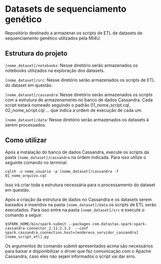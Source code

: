 # Datasets de sequenciamento genético

Repositório destinado a armazenar os scripts de ETL de datasets de sequenciamento genético utilizados pela MI4U.

## Estrutura do projeto

`[nome_dataset]/notebooks`: Nesse diretório serão armazenados os notebooks utilizados na exploração dos datasets.

`[nome_dataset]/src`: Nesse diretório serão armazenados os scripts de ETL do dataset em questão.

`[nome_dataset]/cassandra`: Nesse diretório serão armazenados os scripts com a estrutura de armazenamento no banco de 
dados Cassandra. Cada script estará nomeado seguindo o padrão 01_nome_script.cql, 02_nome_script.cql ... que indica a
ordem de execução de cada um.

`[nome_dataset]/data`: Nesse diretório serão armazenados os datasets à serem processados.

## Como utilizar

Após a instalação do banco de dados Cassandra, execute os scripts da pasta `[nome_dataset]/cassandra` na ordem indicada.
Para isso utilize o seguinte comando no terminal:

`cqlsh -u nome_usuario -p [nome_dataset]/cassandra -f 01_nome_arquivo.cql`

Isso irá criar toda a estrutura necessária para o processamento do dataset em questão.

Após a criação da estrutura de dados no Cassandra e os datasets serem baixados e inseridos na pasta `[nome_dataset]/data`
os scripts de ETL serão executados. Para isso entre na pasta `[nome_dataset]/src` e execute o comando a seguir:

`$SPARK_HOME/bin/spark-submit --packages com.datastax.spark:spark-cassandra-connector_2.11:2.3.2 
--conf spark.cassandra.connection.host=[endereco_servidor_cassandra] [nome_script_etl].py`

Os argumentos do comando submit apresentados acima são necessários para baixar e disponibilizar o driver que faz
comunicação com o Apache Cassandra, caso eles não sejam informados o script vai dar erro.